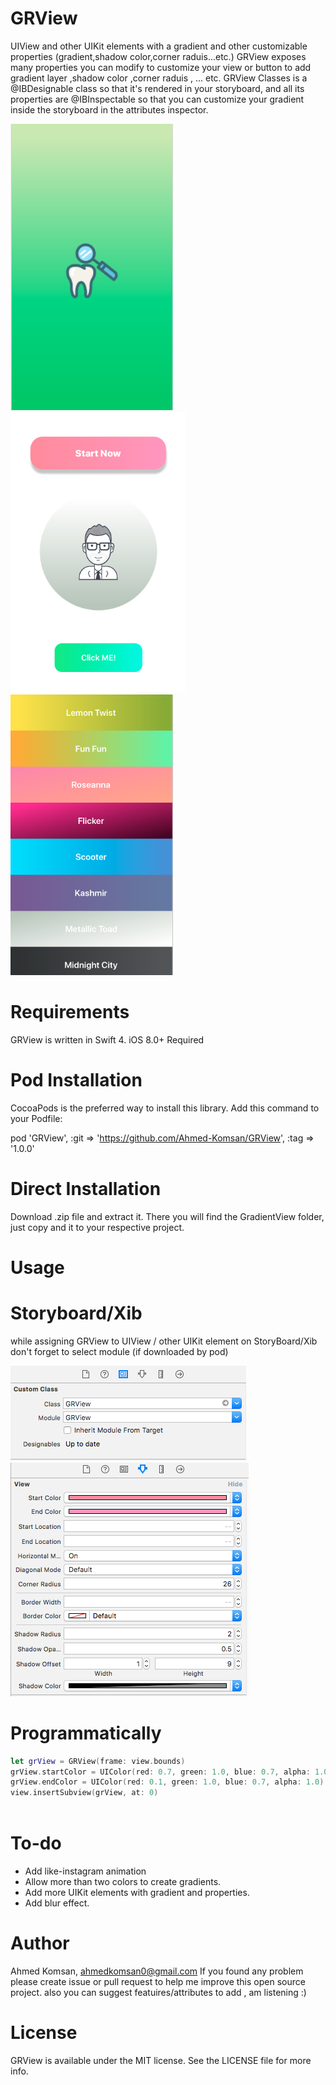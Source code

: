 # GRView
UIView and other UIKit elements with a gradient and other customizable properties (gradient,shadow color,corner raduis...etc.)
GRView exposes many properties you can modify to customize your view or button to add gradient layer ,shadow color ,corner raduis , ... etc. GRView Classes is a @IBDesignable class so that it's rendered in your storyboard, and all its properties are @IBInspectable so that you can customize your gradient inside the storyboard in the attributes inspector.

<img src="Assets/splash_Screen.png" width = 260> <img src="Assets/grview_sample1.png" width = 280> <img src="Assets/grview_sample2.png" width = 260>

# Requirements

GRView is written in Swift 4. iOS 8.0+ Required

# Pod Installation

CocoaPods is the preferred way to install this library. Add this command to your Podfile:

pod 'GRView', :git => 'https://github.com/Ahmed-Komsan/GRView', :tag => '1.0.0'

# Direct Installation

Download .zip file and extract it. There you will find the GradientView folder, just copy and it to your respective project.

# Usage

# Storyboard/Xib

while assigning GRView to UIView / other UIKit element on StoryBoard/Xib don't forget to select module
(if downloaded by pod)

<img src="Assets/usage_sample1.png"> <img src="Assets/usage_sample2.png">

# Programmatically

```swift
let grView = GRView(frame: view.bounds)
grView.startColor = UIColor(red: 0.7, green: 1.0, blue: 0.7, alpha: 1.0)
grView.endColor = UIColor(red: 0.1, green: 1.0, blue: 0.7, alpha: 1.0)
view.insertSubview(grView, at: 0)
        
```     
# To-do

 - Add like-instagram animation 
 - Allow more than two colors to create gradients.
 - Add more UIKit elements with gradient and properties.
 - Add blur effect.


# Author

Ahmed Komsan, ahmedkomsan0@gmail.com
If you found any problem please create issue or pull request to help me improve this open source project.
also you can suggest featuires/attributes to add , am listening :)


# License

GRView is available under the MIT license. See the LICENSE file for more info.

